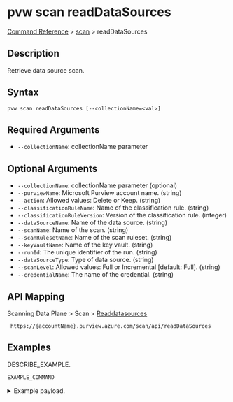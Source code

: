 # pvw scan readDataSources
[Command Reference](../../../README.md#command-reference) > [scan](./main.md) > readDataSources

## Description
Retrieve data source scan.

## Syntax
```
pvw scan readDataSources [--collectionName=<val>]
```

## Required Arguments
- `--collectionName`: collectionName parameter

## Optional Arguments
- `--collectionName`: collectionName parameter (optional)
- `--purviewName`: Microsoft Purview account name. (string)
- `--action`: Allowed values: Delete or Keep. (string)
- `--classificationRuleName`: Name of the classification rule. (string)
- `--classificationRuleVersion`: Version of the classification rule. (integer)
- `--dataSourceName`: Name of the data source. (string)
- `--scanName`: Name of the scan. (string)
- `--scanRulesetName`: Name of the scan ruleset. (string)
- `--keyVaultName`: Name of the key vault. (string)
- `--runId`: The unique identifier of the run. (string)
- `--dataSourceType`: Type of data source. (string)
- `--scanLevel`: Allowed values: Full or Incremental [default: Full]. (string)
- `--credentialName`: The name of the credential. (string)

## API Mapping
Scanning Data Plane > Scan > [Readdatasources]()
```
 https://{accountName}.purview.azure.com/scan/api/readDataSources
```

## Examples
DESCRIBE_EXAMPLE.
```powershell
EXAMPLE_COMMAND
```
<details><summary>Example payload.</summary>
<p>

```json
PASTE_JSON_HERE
```
</p>
</details>